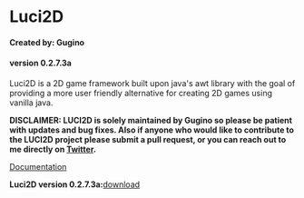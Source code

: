 
# **Luci2D**

#### Created by: Gugino
#### version 0.2.7.3a

Luci2D is a 2D game framework built upon java's awt library with the goal of providing a more user friendly alternative for creating 2D games using vanilla java.

**DISCLAIMER: LUCI2D is solely maintained by Gugino so please be patient with updates and bug fixes. Also if anyone who would like to contribute to the LUCI2D project please submit a pull request, or you can reach out to me directly on [Twitter](https://twitter.com/JoshuaGugino).**

[Documentation](https://github.com/JGugino/Luci2D/wiki)

**Luci2D version 0.2.7.3a:**[download](https://github.com/JGugino/Luci2D/wiki)
